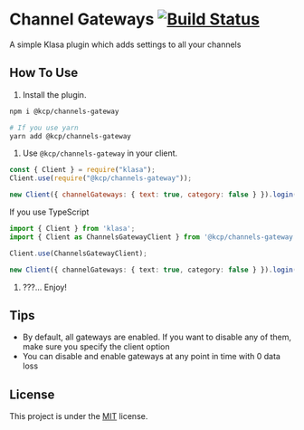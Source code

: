 # Channel Gateways [![Build Status](https://dev.azure.com/klasacommunityplugins/Plugins/_apis/build/status/Channel%20Gateways?branchName=master)](https://dev.azure.com/klasacommunityplugins/Plugins/_build/latest?definitionId=8&branchName=master)

A simple Klasa plugin which adds settings to all your channels

## How To Use

1. Install the plugin.

```bash
npm i @kcp/channels-gateway

# If you use yarn
yarn add @kcp/channels-gateway
```

1. Use `@kcp/channels-gateway` in your client.

```js
const { Client } = require("klasa");
Client.use(require("@kcp/channels-gateway"));

new Client({ channelGateways: { text: true, category: false } }).login("Your Beautiful Token");
```

If you use TypeScript

```ts
import { Client } from 'klasa';
import { Client as ChannelsGatewayClient } from '@kcp/channels-gateway';

Client.use(ChannelsGatewayClient);

new Client({ channelGateways: { text: true, category: false } }).login("Your Beautiful Token");
```

1. ???... Enjoy!

## Tips

- By default, all gateways are enabled. If you want to disable any of them, make sure you specify the client option
- You can disable and enable gateways at any point in time with 0 data loss

## License

This project is under the [MIT](https://github.com/KlasaCommunityPlugins/channels-gateway/blob/master/LICENSE) license.
